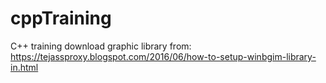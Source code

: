 # cppTraining
C++ training
download graphic library from:
https://tejassproxy.blogspot.com/2016/06/how-to-setup-winbgim-library-in.html
